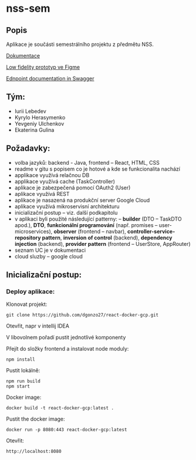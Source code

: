 # nss-sem
## Popis
Aplikace je součásti semestrálního projektu z předmětu NSS. 

[Dokumentace](https://github.com/ulcheyev/nss-timify/blob/main/nss_timify_documentation.pdf)

[Low fidelity prototyp ve Figme](https://www.figma.com/proto/VgDQumqtyGxfPraBurKkr0/Untitled?page-id=0%3A1&type=design&node-id=4-49&viewport=296%2C436%2C0.24&t=p0D6ibuid7sMLY5m-1&scaling=min-zoom&starting-point-node-id=4%3A49&mode=design)

[Ednpoint documentation in Swagger]()
## Tým:
- Iurii Lebedev
- Kyrylo Herasymenko
- Yevgeniy Ulchenkov
- Ekaterina Gulina

## Požadavky:

- volba jazyků: backend - Java, frontend – React, HTML, CSS
- readme v gitu s popisem co je hotové a kde se funkcionalita nachází
- applikace využívá relačnou DB
- applikace využívá cache (TaskController)
- aplikace je zabezpečená pomocí OAuth2 (User)
- aplikace využívá REST
- aplikace je nasazená na produkční server Google Cloud
- aplikace využívá mikroservisní architekturu
- inicializační postup – viz. další podkapitolu
- v aplikaci byli použité následující patterny: – **builder** (DTO – TaskDTO apod.), **DTO**, **funkcionální programování** (např. promises – user-microservices), **observer** (frontend – navbar), **controller-service-repository pattern**, **inversion of control** (backend), **dependency injection** (backend), **provider pattern** (frontend – UserStore, AppRouter)
- seznam UC je v dokumentaci
- cloud sluzby – google cloud


## Inicializační postup:

### Deploy aplikace:
Klonovat projekt:

    git clone https://github.com/dgonzo27/react-docker-gcp.git
    
Otevřit, napr v intellij IDEA

V libovolnem pořadí pustit jednotlivé komponenty


Přejít do složky frontend a instalovat node moduly:

    npm install
    
Pustit lokálně:

    npm run build
    npm start
    
Docker image:

    docker build -t react-docker-gcp:latest .
    
Pustit the docker image:

    docker run -p 8080:443 react-docker-gcp:latest
    
Otevřit:

    http://localhost:8080
